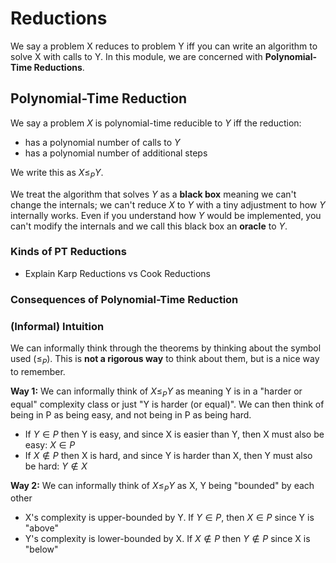 # Reductions

We say a problem X reduces to problem Y iff you can write an algorithm to solve X with calls to Y. In this module, we are concerned with **Polynomial-Time Reductions**.

## Polynomial-Time Reduction

We say a problem $X$ is polynomial-time reducible to $Y$ iff the reduction:
- has a polynomial number of calls to $Y$
- has a polynomial number of additional steps 

We write this as $X \leq_{P} Y$.

We treat the algorithm that solves $Y$ as a **black box** meaning we can't change the internals; we can't reduce $X$ to $Y$ with a tiny adjustment to how $Y$ internally works. Even if you understand how $Y$ would be implemented, you can't modify the internals and we call this black box an **oracle** to $Y$.

### Kinds of PT Reductions

- Explain Karp Reductions vs Cook Reductions 
### Consequences of Polynomial-Time Reduction

### (Informal) Intuition

We can informally think through the theorems by thinking about the symbol used ($\leq_{P}$). This is **not a rigorous way** to think about them, but is a nice way to remember. 

**Way 1:** We can informally think of $X \leq_{P} Y$ as meaning Y is in a "harder or equal" complexity class or just "Y is harder (or equal)". We can then think of being in P as being easy, and not being in P as being hard. 
- If $Y \in P$ then Y is easy, and since X is easier than Y, then X must also be easy: $X \in P$
- If $X \notin P$ then X is hard, and since Y is harder than X, then Y must also be hard: $Y \notin X$

**Way 2:** We can informally think of $X \leq_{P} Y$ as X, Y being "bounded" by each other
- X's complexity is upper-bounded by Y. If $Y \in P$, then $X \in P$ since Y is "above" 
- Y's complexity is lower-bounded by X. If $X \notin P$ then $Y \notin P$ since X is "below"


